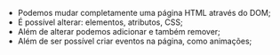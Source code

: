 * Podemos mudar completamente uma página HTML através do DOM;
* É possível alterar: elementos, atributos, CSS;
* Além de alterar podemos adicionar e também remover;
* Além de ser possível criar eventos na página, como animações;